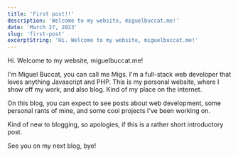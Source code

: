 ```yaml
---
title: 'First post!!'
description: 'Welcome to my website, miguelbuccat.me!'
date: 'March 27, 2023'
slug: 'first-post'
excerptString: 'Hi. Welcome to my website, miguelbuccat.me!'
---
```


Hi. Welcome to my website, miguelbuccat.me!
<!--more-->
I'm Miguel Buccat, you can call me Migs. I'm a full-stack web developer that loves anything Javascript and PHP. This is my personal website, where I show off my work, and also blog. Kind of my place on the internet.

On this blog, you can expect to see posts about web development, some personal rants of mine, and some cool projects I've been working on.

Kind of new to blogging, so apologies, if this is a rather short introductory post.

See you on my next blog, bye!